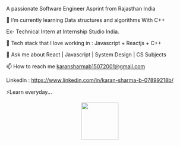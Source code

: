 A passionate Software Engineer Asprint from Rajasthan India


🔭 I’m currently learning Data structures and algorithms With C++

Ex- Technical Intern at Internship Studio India.

🌱 Tech stack that I love working in : Javascript + Reactjs + C++

💬 Ask me about React | Javascript | System Design | CS Subjects

📫 How to reach me karansharmab15072001@gmail.com

Linkedin : https://www.linkedin.com/in/karan-sharma-b-07899218b/ 


⚡Learn everyday...

<div id="header" align="center">
  <img src="https://media.giphy.com/media/M9gbBd9nbDrOTu1Mqx/giphy.gif" width="100"/>
</div>
